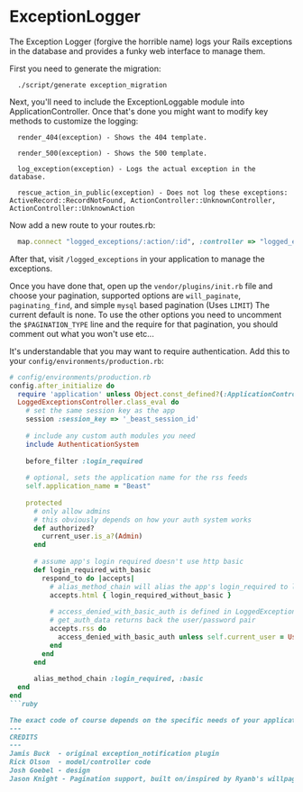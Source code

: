 ExceptionLogger
===============

The Exception Logger (forgive the horrible name) logs your Rails exceptions in the database and provides a funky web interface to manage them.

First you need to generate the migration:
```
  ./script/generate exception_migration
```
Next, you'll need to include the ExceptionLoggable module into ApplicationController.  Once that's done you might want to modify key methods to customize the logging:
```
  render_404(exception) - Shows the 404 template.
  
  render_500(exception) - Shows the 500 template.
  
  log_exception(exception) - Logs the actual exception in the database.
  
  rescue_action_in_public(exception) - Does not log these exceptions: ActiveRecord::RecordNotFound, ActionController::UnknownController, ActionController::UnknownAction

``` 
Now add a new route to your routes.rb:
```ruby
  map.connect "logged_exceptions/:action/:id", :controller => "logged_exceptions"
```
After that, visit `/logged_exceptions` in your application to manage the exceptions.

Once you have done that, open up the `vendor/plugins/init.rb` file and choose your pagination,
supported options are `will_paginate`, `paginating_find`, and simple `mysql` based pagination (Uses `LIMIT`)
The current default is none. To use the other options you need to uncomment the `$PAGINATION_TYPE` line
and the require for that pagination, you should comment out what you won't use etc...

It's understandable that you may want to require authentication.  Add this to your `config/environments/production.rb`:
  ```ruby
  # config/environments/production.rb
  config.after_initialize do
    require 'application' unless Object.const_defined?(:ApplicationController)
    LoggedExceptionsController.class_eval do
      # set the same session key as the app
      session :session_key => '_beast_session_id'
      
      # include any custom auth modules you need
      include AuthenticationSystem
      
      before_filter :login_required
      
      # optional, sets the application name for the rss feeds
      self.application_name = "Beast"
      
      protected
        # only allow admins
        # this obviously depends on how your auth system works
        def authorized?
          current_user.is_a?(Admin)
        end
        
        # assume app's login required doesn't use http basic
        def login_required_with_basic
          respond_to do |accepts|
            # alias_method_chain will alias the app's login_required to login_required_without_basic
            accepts.html { login_required_without_basic }
            
            # access_denied_with_basic_auth is defined in LoggedExceptionsController
            # get_auth_data returns back the user/password pair
            accepts.rss do
              access_denied_with_basic_auth unless self.current_user = User.authenticate(*get_auth_data)
            end
          end
        end
        
        alias_method_chain :login_required, :basic
    end
  end
  ```ruby

The exact code of course depends on the specific needs of your application.
---
CREDITS
---
Jamis Buck  - original exception_notification plugin
Rick Olson  - model/controller code
Josh Goebel - design
Jason Knight - Pagination support, built on/inspired by Ryanb's willpaginate support.
